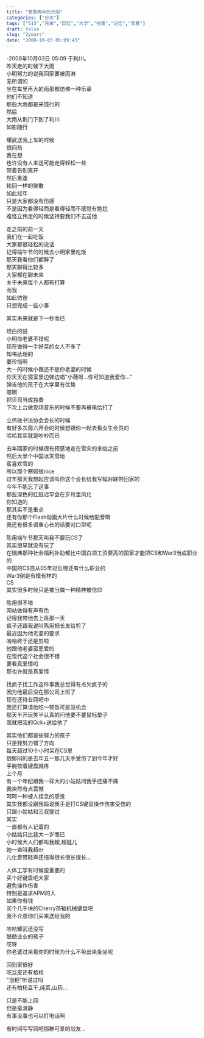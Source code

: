 ```yaml
---
title: "整整两年的光阴"
categories: ["日志"]
tags: ["515","兄弟","回忆","大学","往事","记忆","青春"]
draft: false
slug: "2years"
date: "2008-10-03 05:09:43"
---
```


<p>-2008年10月03日 05:09 于利川。<br>
昨天走的时候下大雨<br>
小明努力的说我回家要被雨淋<br>
无所谓的<br>
坐在车里再大的雨那都仿佛一种乐章<br>
他们不知道<br>
那些大雨都是来饯行的<br>
然后<br>
大雨从荆门下到了利川<br>
如影随行</p>
<p>耀武送我上车的时候<br>
很闷热<br>
我在想<br>
也许没有人来送可能走得轻松一些<br>
带着告别离开<br>
然后重逢<br>
轮回一样的聚散<br>
如此经年<br>
只是大家都没有伤感<br>
不是因为看得轻而是看得轻而不感觉有尴尬<br>
难怪立伟走的时候坚持要我们不去送他</p>
<p>走之前的前一天<br>
我们在一起吃饭<br>
大家都很轻松的说话<br>
记得端午节的时候去小明家里吃饭<br>
那天我看你们都醉了<br>
那天聊得比较多<br>
大家都在聊未来<br>
关于未来每个人都有打算<br>
而我<br>
如此彷徨<br>
只想完成一些小事</p>
<p>其实未来就是下一秒而已</p>
<p>坦白的说<br>
小明你老婆不错呢<br>
现在做得一手好菜的女人不多了<br>
知书达理的<br>
要珍惜啊<br>
大一的时候小薇还不是你老婆的时候<br>
你天天在寝室里边弹边唱"小薇呀...你可知道我爱你..."<br>
弹吉他的孩子在大学里有优势<br>
嗯啊<br>
把贝司当成独奏<br>
下次上台做现场音乐的时候不要再被电给打了</p>
<p>立伟做书法协会会长的时候<br>
有好多次周六开会的时候想跟你一起去看女生会员的<br>
哈哈其实就是吵吵而已</p>
<p>去年回家的时候很有预感地走在雪灾的来临之前<br>
然后大半个中国冰天雪地<br>
蛮喜欢雪的<br>
所以那个寒假很nice<br>
过年那天我想起应该叫你这个会长给我写幅对联带回家的<br>
今年不能忘了这事<br>
那些深色的红纸迟早会在岁月里风化<br>
你知道的<br>
那其实不是重点<br>
还有你那个Flash动画大片什么时候给配音啊<br>
我还有很多语重心长的话要对口型呢</p>
<p>陈用端午节那天叫我不要玩CS了<br>
其实很早就没有玩了<br>
在瑞典那种社会福利补助都比中国白领工资要高的国家才能把CS和War3当成职业的<br>
中国的CS自从05年过后哪还有什么职业的<br>
War3倒是有模有样的<br>
CS<br>
其实很多时候只是被当做一种精神被信仰</p>
<p>陈用很不错<br>
网站做得有声有色<br>
记得我带他去上班那一天<br>
疯子还跟我说叫陈用把长发给剪了<br>
最近因为他老婆的要求<br>
哈哈终于还是剪啦<br>
他跟他老婆蛮恩爱的<br>
在现代这个社会很不错<br>
要看真爱情吗<br>
那也许就是真爱情</p>
<p>找疯子找工作这件事我总觉得有点欠疯子的<br>
因为他最后没在那公司上班了<br>
现在还待业网吧中<br>
我还打算请他吃一顿饭可是没机会<br>
那天半开玩笑半认真的问他要不要鼠标垫子<br>
我就把我的Qck+送给他了</p>
<p>其实他们都是些努力的孩子<br>
只是我努力错了方向<br>
每天超过10个小时呆在CS里<br>
很郁闷的是去年五一那几天手受伤了到今年才好<br>
手腕按着键盘就疼<br>
上个月<br>
有一个年纪跟我一样大的小姑姑问我手还痛不痛<br>
我突然有点震憾<br>
呵呵一种被人挂念的感觉<br>
其实我都没跟我妈说我手是打CS键盘操作伤害受伤的<br>
只跟小姑姑和三叔提过<br>
其实<br>
一直都有人记着的<br>
小姑姑只比我大一岁而已<br>
小时候大人们都叫我超,超娃儿<br>
她一直叫我超er<br>
儿化音带轻声还拖得很长很长很长...</p>
<p>人体工学有时候蛮重要的<br>
买个好键盘吧大家<br>
避免操作伤害<br>
特别是追求APM的人<br>
如果你有钱<br>
买个几千块的Cherry茶轴机械键盘吧<br>
我不介意你们买来送给我的</p>
<p>哈哈耀武还没写<br>
兢兢业业的孩子<br>
哎呀<br>
你老婆过来看你的时候为什么不带出来坐坐呢</p>
<p>回到家很好<br>
吃豆皮还有格格<br>
"泡粑"听说过吗<br>
还有柏杨豆干,纯菜,山药...</p>
<p>只是不能上网<br>
但是蛮清静<br>
有事没事也可以打电话啊</p>
<p>有时间写写网吧那群可爱的战友...</p>

